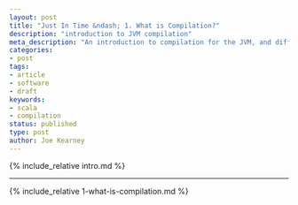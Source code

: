 ```yaml
---
layout: post
title: "Just In Time &ndash; 1. What is Compilation?"
description: "introduction to JVM compilation"
meta_description: "An introduction to compilation for the JVM, and differences between how Scala and Java compile to bytecode"
categories:
- post
tags:
- article
- software
- draft
keywords:
- scala
- compilation
status: published
type: post
author: Joe Kearney
---
```


{% include_relative intro.md %}

***

{% include_relative 1-what-is-compilation.md %}

